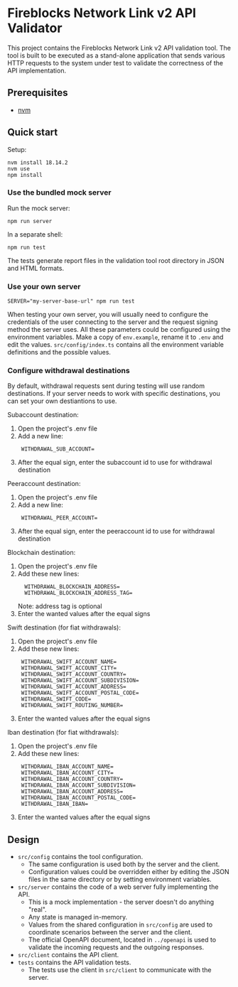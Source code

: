 # Fireblocks Network Link v2 API Validator

This project contains the Fireblocks Network Link v2 API validation tool.
The tool is built to be executed as a stand-alone application that sends various
HTTP requests to the system under test to validate the correctness of the API
implementation.

## Prerequisites

- [nvm](https://github.com/nvm-sh/nvm)

## Quick start

Setup:

```shell
nvm install 18.14.2
nvm use
npm install
```

### Use the bundled mock server

Run the mock server:

```shell
npm run server
```

In a separate shell:

```shell
npm run test
```

The tests generate report files in the validation tool root directory in JSON and HTML formats.

### Use your own server

```shell
SERVER="my-server-base-url" npm run test
```

When testing your own server, you will usually need to configure the credentials of the user
connecting to the server and the request signing method the server uses. All these parameters
could be configured using the environment variables. Make a copy of `env.example`, rename it
to `.env` and edit the values. `src/config/index.ts` contains all the environment variable
definitions and the possible values.

### Configure withdrawal destinations

By default, withdrawal requests sent during testing will use random destinations.
If your server needs to work with specific destinations, you can set your own destiantions to
use.

Subaccount destination:

1. Open the project's .env file
2. Add a new line:
   ```shell
    WITHDRAWAL_SUB_ACCOUNT=
   ```
3. After the equal sign, enter the subaccount id to use for withdrawal destination

Peeraccount destination:

1. Open the project's .env file
2. Add a new line:
   ```shell
    WITHDRAWAL_PEER_ACCOUNT=
   ```
3. After the equal sign, enter the peeraccount id to use for withdrawal destination

Blockchain destination:

1. Open the project's .env file
2. Add these new lines:
   ```shell
     WITHDRAWAL_BLOCKCHAIN_ADDRESS=
     WITHDRAWAL_BLOCKCHAIN_ADDRESS_TAG=
   ```
   Note: address tag is optional
3. Enter the wanted values after the equal signs

Swift destination (for fiat withdrawals):

1. Open the project's .env file
2. Add these new lines:
   ```shell
    WITHDRAWAL_SWIFT_ACCOUNT_NAME=
    WITHDRAWAL_SWIFT_ACCOUNT_CITY=
    WITHDRAWAL_SWIFT_ACCOUNT_COUNTRY=
    WITHDRAWAL_SWIFT_ACCOUNT_SUBDIVISION=
    WITHDRAWAL_SWIFT_ACCOUNT_ADDRESS=
    WITHDRAWAL_SWIFT_ACCOUNT_POSTAL_CODE=
    WITHDRAWAL_SWIFT_CODE=
    WITHDRAWAL_SWIFT_ROUTING_NUMBER=
   ```
3. Enter the wanted values after the equal signs

Iban destination (for fiat withdrawals):

1. Open the project's .env file
2. Add these new lines:
   ```shell
    WITHDRAWAL_IBAN_ACCOUNT_NAME=
    WITHDRAWAL_IBAN_ACCOUNT_CITY=
    WITHDRAWAL_IBAN_ACCOUNT_COUNTRY=
    WITHDRAWAL_IBAN_ACCOUNT_SUBDIVISION=
    WITHDRAWAL_IBAN_ACCOUNT_ADDRESS=
    WITHDRAWAL_IBAN_ACCOUNT_POSTAL_CODE=
    WITHDRAWAL_IBAN_IBAN=
   ```
3. Enter the wanted values after the equal signs

## Design

- `src/config` contains the tool configuration.
  - The same configuration is used both by the server and the client.
  - Configuration values could be overridden either by editing the JSON files
    in the same directory or by setting environment variables.
- `src/server` contains the code of a web server fully implementing the API.
  - This is a mock implementation - the server doesn't do anything "real".
  - Any state is managed in-memory.
  - Values from the shared configuration in `src/config` are used to coordinate
    scenarios between the server and the client.
  - The official OpenAPI document, located in `../openapi` is used to
    validate the incoming requests and the outgoing responses.
- `src/client` contains the API client.
- `tests` contains the API validation tests.
  - The tests use the client in `src/client` to communicate with the server.
